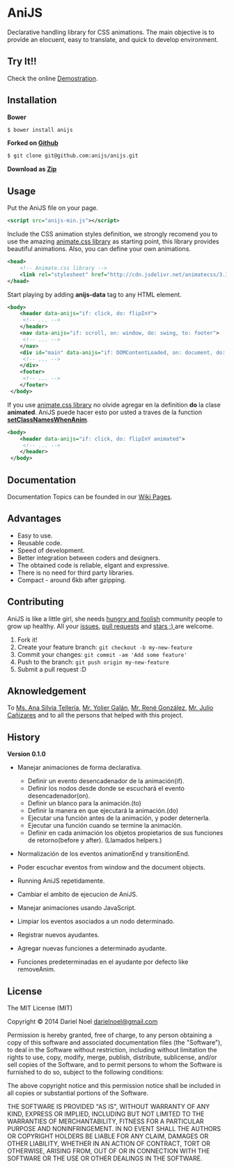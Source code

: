 # AniJS

Declarative handling library for CSS animations. The main objective is to provide an elocuent, easy to translate, and quick to develop environment.


## Try It!!

Check the online [Demostration](http://anijs.github.io/).


## Installation
 
**Bower**
```bash
$ bower install anijs
```

**Forked on [Github](https://github.com/anijs/anijs)**
```bash
$ git clone git@github.com:anijs/anijs.git
```

**Download as [Zip](https://github.com/anijs/anijs/archive/master.zip)**

 
## Usage
 
Put the AniJS file on your page.
```xml
<script src="anijs-min.js"></script>
```

Include the CSS animation styles definition, we strongly recomend you  to use the amazing [animate.css library](http://daneden.github.io/animate.css/) as starting point, this library provides beautiful animations. Also, you can define your own animations.

```xml
<head>
    <!-- Animate.css library -->
    <link rel="stylesheet" href="http://cdn.jsdelivr.net/animatecss/3.1.0/animate.css">
</head>
```

Start playing by adding **anijs-data** tag to any HTML element.
```xml
<body>
    <header data-anijs="if: click, do: flipInY">
     <!-- ... -->
    </header>
    <nav data-anijs="if: scroll, on: window, do: swing, to: footer">
     <!-- ... -->
    </nav>
    <div id="main" data-anijs="if: DOMContentLoaded, on: document, do: swing">
     <!-- ... -->
    </div>
    <footer>
     <!-- ... -->
    </footer>
 </body>
```

If you use [animate.css library](http://daneden.github.io/animate.css/) no olvide agregar en la definition **do** la clase **animated**. AniJS puede hacer esto por usted a traves de la function [**setClassNamesWhenAnim**](https://github.com/anijs/anijs/wiki/Add-default-class-names-while-Anim).

```xml
<body>
    <header data-anijs="if: click, do: flipInY animated">
     <!-- ... -->
    </header>
 </body>
```

## Documentation

Documentation Topics can be founded in our [Wiki Pages](https://github.com/anijs/anijs/wiki).


## Advantages

- Easy to use.
- Reusable code.
- Speed of development.
- Better integration between coders and designers.
- The obtained code is reliable, elgant and expressive.
- There is no need for third party libraries.
- Compact - around 6kb after gzipping.


## Contributing
AniJS is like a little girl, she needs [hungry and foolish](http://www.youtube.com/watch?v=7CeNIDWtlo0) community people to grow up healthy. All your [issues](https://github.com/anijs/anijs/issues), [pull requests](https://github.com/anijs/anijs/pulls) and [stars ;) ](https://github.com/anijs/anijs) are welcome.
 
1. Fork it!
2. Create your feature branch: `git checkout -b my-new-feature`
3. Commit your changes: `git commit -am 'Add some feature'`
4. Push to the branch: `git push origin my-new-feature`
5. Submit a pull request :D


## Aknowledgement

To [Ms. Ana Silvia Tellería](mailto:anisilv@gmail.com), [Mr. Yolier Galán](mailto:gallego@gmail.com), [Mr. René González](mailto:voltusv@gmail.com), [Mr. Julio Cañizares](juliorubcan@gmail.com) and to all the persons that helped with this project.

## History
 
**Version 0.1.0**

- Manejar animaciones de forma declarativa.
	- Definir un evento desencadenador de la animación(if).
	- Definir los nodos desde donde se escuchará el evento desencadenador(on).
	- Definir un blanco para la animación.(to)
	- Definir la manera en que ejecutará la animación.(do)
	- Ejecutar una función antes de la animación, y poder deternerla.
	- Ejecutar una función cuando se termine la animación.
	- Definir en cada animación los objetos propietarios de sus funciones de retorno(before y after). (Llamados helpers.)

- Normalización de los eventos animationEnd y transitionEnd.
- Poder escuchar eventos from window and the document objects.

- Running AniJS repetidamente.
- Cambiar el ambito de ejecucion de AniJS.
- Manejar animaciones usando JavaScript.
- Limpiar los eventos asociados a un nodo determinado.
- Registrar nuevos ayudantes.
- Agregar nuevas funciones a determinado ayudante.
- Funciones predeterminadas en el ayudante por defecto like removeAnim.


## License
 
The MIT License (MIT)

Copyright © 2014 Dariel Noel <darielnoel@gmail.com>

Permission is hereby granted, free of charge, to any person obtaining a copy of this software and associated documentation files (the "Software"), to deal in the Software without restriction, including without limitation the rights to use, copy, modify, merge, publish, distribute, sublicense, and/or sell copies of the Software, and to permit persons to whom the Software is furnished to do so, subject to the following conditions:

The above copyright notice and this permission notice shall be included in all copies or substantial portions of the Software.

THE SOFTWARE IS PROVIDED "AS IS", WITHOUT WARRANTY OF ANY KIND, EXPRESS OR IMPLIED, INCLUDING BUT NOT LIMITED TO THE WARRANTIES OF MERCHANTABILITY, FITNESS FOR A PARTICULAR PURPOSE AND NONINFRINGEMENT. IN NO EVENT SHALL THE AUTHORS OR COPYRIGHT HOLDERS BE LIABLE FOR ANY CLAIM, DAMAGES OR OTHER LIABILITY, WHETHER IN AN ACTION OF CONTRACT, TORT OR OTHERWISE, ARISING FROM, OUT OF OR IN CONNECTION WITH THE SOFTWARE OR THE USE OR OTHER DEALINGS IN THE SOFTWARE.
